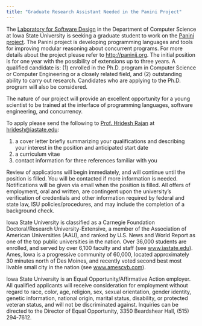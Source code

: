 ```yaml
---
title: "Graduate Research Assistant Needed in the Panini Project"
---
```


The [Laboratory for Software Design](http://design.cs.iastate.edu) in the 
Department of Computer Science at Iowa State University is seeking a
graduate student to work on the [Panini project](http://paninij.org). 
The Panini project is developing programming languages and tools for improving
modular reasoning about concurrent programs. 
For more details about the project please refer to <http://paninij.org>. 
The initial position is for one year with the possibility of extensions 
up to three years. A qualified
candidate is: (1) enrolled in the Ph.D. program in Computer Science or Computer 
Engineering or a closely related field, and (2) outstanding ability to carry out research.
Candidates who are applying to the Ph.D. program will also be considered.

The nature of our project will provide an excellent opportunity for a young
scientist to be trained at the interface of programming languages, software
engineering, and concurrency.  

To apply please send the following to [Prof. Hridesh Rajan](http://www.cs.iastate.edu/~hridesh) 
at <hridesh@iastate.edu>: 

1. a cover letter briefly summarizing your qualifications
and describing your interest in the position and anticipated start date 
2. a curriculum vitae
3. contact information for three references familiar with you

Review of applications will begin immediately, and will continue until the
position is filled.  You will be contacted if more information is needed.
Notifications will be given via email when the position is filled.  All offers
of employment, oral and written, are contingent upon the university’s
verification of credentials and other information required by federal and state
law, ISU policies/procedures, and may include the completion of a background
check.

Iowa State University is classified as a Carnegie Foundation Doctoral/Research
University-Extensive, a member of the Association of American Universities
(AAU), and ranked by U.S. News and World Report as one of the top public
universities in the nation. Over 36,000 students are enrolled, and served by
over 6,100 faculty and staff (see www.iastate.edu). Ames, Iowa is a progressive
community of 60,000, located approximately 30 minutes north of Des Moines, and
recently voted second best most livable small city in the nation (see
www.amescvb.com).
 

Iowa State University is an Equal Opportunity/Affirmative Action employer. All
qualified applicants will receive consideration for employment without regard
to race, color, age, religion, sex, sexual orientation, gender identity,
genetic information, national origin, marital status, disability, or protected
veteran status, and will not be discriminated against. Inquiries can be
directed to the Director of Equal Opportunity, 3350 Beardshear Hall, (515)
294-7612.
